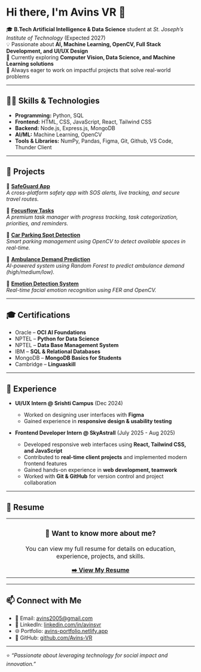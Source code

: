 # Hi there, I'm Avins VR 👋  

🎓 **B.Tech Artificial Intelligence & Data Science** student at *St. Joseph’s Institute of Technology* (Expected 2027)  
💡 Passionate about **AI, Machine Learning, OpenCV, Full Stack Development, and UI/UX Design**  
🌱 Currently exploring **Computer Vision, Data Science, and Machine Learning solutions**  
🚀 Always eager to work on impactful projects that solve real-world problems  

---

## 🧑‍💻 Skills & Technologies  

- **Programming:** Python, SQL  
- **Frontend:** HTML, CSS, JavaScript, React, Tailwind CSS  
- **Backend:** Node.js, Express.js, MongoDB  
- **AI/ML:** Machine Learning, OpenCV
- **Tools & Libraries:** NumPy, Pandas, Figma, Git, Github, VS Code, Thunder Client  

---

## 📂 Projects  

🔹 **[SafeGuard App](https://github.com/Avins-VR/Safegaurd)**  
*A cross-platform safety app with SOS alerts, live tracking, and secure travel routes.*  

🔹 **[Focusflow Tasks](https://github.com/Avins-VR/Todo-List)**  
*A premium task manager with progress tracking, task categorization, priorities, and reminders.*  

🔹 **[Car Parking Spot Detection](https://github.com/Avins-VR/Car-Parking-spot-Dedection-Open-CV-)**  
*Smart parking management using OpenCV to detect available spaces in real-time.*  

🔹 **[Ambulance Demand Prediction](https://github.com/Avins-VR/Ambulance-Demand-Predection)**  
*AI-powered system using Random Forest to predict ambulance demand (high/medium/low).*  

🔹 **[Emotion Detection System](https://github.com/Avins-VR/Emotion-Predection-Open-CV)**  
*Real-time facial emotion recognition using FER and OpenCV.*  

---

## 🎓 Certifications  

- Oracle – **OCI AI Foundations**  
- NPTEL – **Python for Data Science**  
- NPTEL – **Data Base Management System**  
- IBM – **SQL & Relational Databases**  
- MongoDB – **MongoDB Basics for Students**  
- Cambridge – **Linguaskill**  

---

## 💼 Experience  

- **UI/UX Intern @ Srishti Campus** (Dec 2024)  
  - Worked on designing user interfaces with **Figma**  
  - Gained experience in **responsive design & usability testing**  


- **Frontend Developer Intern @ SkyAstrall** (July 2025 - Aug 2025)
  - Developed responsive web interfaces using **React, Tailwind CSS, and JavaScript**
  - Contributed to **real-time client projects** and implemented modern frontend features
  - Gained hands-on experience in **web development, teamwork**
  - Worked with **Git & GitHub** for version control and project collaboration

---

## 📄 Resume  

<div align="center">
  <table>
    <tr>
      <td align="center">
        <h3>📌 Want to know more about me?</h3>
        <p>You can view my full resume for details on education, experience, projects, and skills.</p>
        <a href="https://drive.google.com/file/d/1kRDGjyTLQhxf7ccAPIve0-bfayriRf0Y/view">
          <b>➡️ View My Resume</b>
        </a>
      </td>
    </tr>
  </table>
</div>

---

## 📫 Connect with Me  

- 📧 Email: [avins2005@gmail.com](mailto:avins2005@gmail.com)  
- 🔗 LinkedIn: [linkedin.com/in/avinsvr](https://www.linkedin.com/in/avinsvr)  
- 🌐 Portfolio: [avins-portfolio.netlify.app](https://avins-portfolio.netlify.app/)  
- 🐙 GitHub: [github.com/Avins-VR](https://github.com/Avins-VR)  

---

⭐️ *“Passionate about leveraging technology for social impact and innovation.”*  
